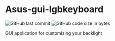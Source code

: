 # Asus-gui-lgbkeyboard
![GitHub last commit](https://img.shields.io/github/last-commit/ap7kj/asus-rgb-keyboard)
![GitHub code size in bytes](https://img.shields.io/github/languages/code-size/ap7kj/asus-rgb-keyboard)

GUI application for customizing your backlight



